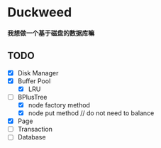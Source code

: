 # Duckweed

__我想做一个基于磁盘的数据库嘛__

## TODO

- [x] Disk Manager
- [x] Buffer Pool
    - [x] LRU
- [ ] BPlusTree
    - [x] node factory method
    - [x] node put method // do not need to balance
- [x] Page
- [ ] Transaction
- [ ] Database

